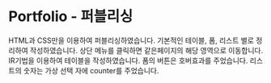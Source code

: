 # Portfolio - 퍼블리싱

HTML과 CSS만을 이용하여 퍼블리싱하였습니다.
기본적인 테이블, 폼, 리스트 별로 정리하여 작성하였습니다. 상단 메뉴를 클릭하면 같은페이지의 해당 영역으로
이동합니다.
IR기법을 이용하여 테이블을 작성하였습니다. 폼의 버튼은 호버효과를 주었습니다. 리스트의 숫자는 가상 선택
자에 counter를 주었습니다.

